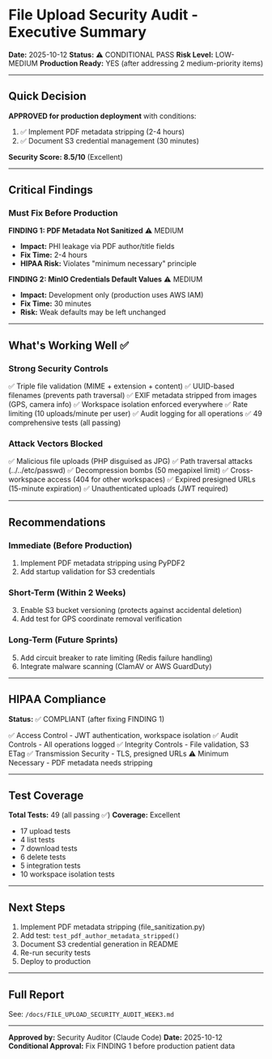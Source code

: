 # File Upload Security Audit - Executive Summary

**Date:** 2025-10-12
**Status:** ⚠️ CONDITIONAL PASS
**Risk Level:** LOW-MEDIUM
**Production Ready:** YES (after addressing 2 medium-priority items)

---

## Quick Decision

**APPROVED for production deployment** with conditions:
1. ✅ Implement PDF metadata stripping (2-4 hours)
2. ✅ Document S3 credential management (30 minutes)

**Security Score: 8.5/10** (Excellent)

---

## Critical Findings

### Must Fix Before Production

**FINDING 1: PDF Metadata Not Sanitized** ⚠️ MEDIUM
- **Impact:** PHI leakage via PDF author/title fields
- **Fix Time:** 2-4 hours
- **HIPAA Risk:** Violates "minimum necessary" principle

**FINDING 2: MinIO Credentials Default Values** ⚠️ MEDIUM
- **Impact:** Development only (production uses AWS IAM)
- **Fix Time:** 30 minutes
- **Risk:** Weak defaults may be left unchanged

---

## What's Working Well ✅

### Strong Security Controls
✅ Triple file validation (MIME + extension + content)
✅ UUID-based filenames (prevents path traversal)
✅ EXIF metadata stripped from images (GPS, camera info)
✅ Workspace isolation enforced everywhere
✅ Rate limiting (10 uploads/minute per user)
✅ Audit logging for all operations
✅ 49 comprehensive tests (all passing)

### Attack Vectors Blocked
✅ Malicious file uploads (PHP disguised as JPG)
✅ Path traversal attacks (../../etc/passwd)
✅ Decompression bombs (50 megapixel limit)
✅ Cross-workspace access (404 for other workspaces)
✅ Expired presigned URLs (15-minute expiration)
✅ Unauthenticated uploads (JWT required)

---

## Recommendations

### Immediate (Before Production)
1. Implement PDF metadata stripping using PyPDF2
2. Add startup validation for S3 credentials

### Short-Term (Within 2 Weeks)
3. Enable S3 bucket versioning (protects against accidental deletion)
4. Add test for GPS coordinate removal verification

### Long-Term (Future Sprints)
5. Add circuit breaker to rate limiting (Redis failure handling)
6. Integrate malware scanning (ClamAV or AWS GuardDuty)

---

## HIPAA Compliance

**Status:** ✅ COMPLIANT (after fixing FINDING 1)

✅ Access Control - JWT authentication, workspace isolation
✅ Audit Controls - All operations logged
✅ Integrity Controls - File validation, S3 ETag
✅ Transmission Security - TLS, presigned URLs
⚠️ Minimum Necessary - PDF metadata needs stripping

---

## Test Coverage

**Total Tests:** 49 (all passing ✅)
**Coverage:** Excellent

- 17 upload tests
- 4 list tests
- 7 download tests
- 6 delete tests
- 5 integration tests
- 10 workspace isolation tests

---

## Next Steps

1. Implement PDF metadata stripping (file_sanitization.py)
2. Add test: `test_pdf_author_metadata_stripped()`
3. Document S3 credential generation in README
4. Re-run security tests
5. Deploy to production

---

## Full Report

See: `/docs/FILE_UPLOAD_SECURITY_AUDIT_WEEK3.md`

---

**Approved by:** Security Auditor (Claude Code)
**Date:** 2025-10-12
**Conditional Approval:** Fix FINDING 1 before production patient data


